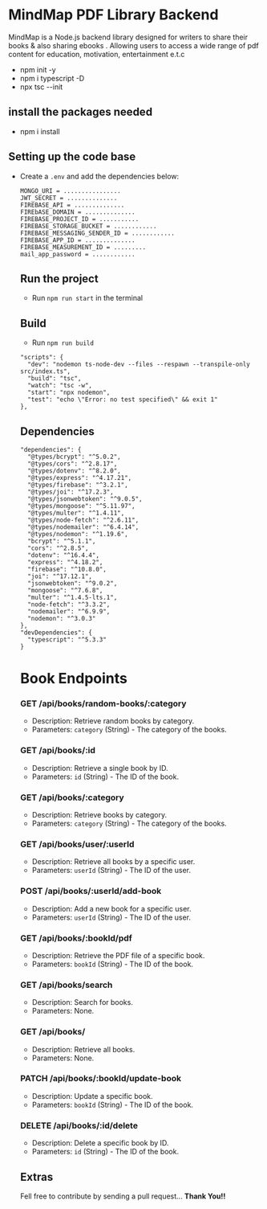 # MindMap PDF Library Backend

MindMap is a Node.js backend library designed for writers to share their books & also sharing ebooks . Allowing users to access a wide range of pdf content for education, motivation, entertainment e.t.c

* npm init -y
* npm i typescript -D
* npx tsc --init
  
## install the packages needed
* npm i install

## Setting up the code base
- Create a `.env` and add the dependencies below:
  ```
  MONGO_URI = ................
  JWT_SECRET = ..............
  FIREBASE_API = ..............
  FIREbASE_DOMAIN = ..............
  FIREBASE_PROJECT_ID = ...........
  FIREBASE_STORAGE_BUCKET = ............
  FIREBASE_MESSAGING_SENDER_ID = ............
  FIREBASE_APP_ID = ..............
  FIREBASE_MEASUREMENT_ID = .........
  mail_app_password = ............
  ```
  
  ## Run the project
  - Run `npm run start` in the terminal

  ## Build
  - Run `npm run build`
    
  ```
  "scripts": {
    "dev": "nodemon ts-node-dev --files --respawn --transpile-only src/index.ts",
    "build": "tsc",
    "watch": "tsc -w",
    "start": "npx nodemon",
    "test": "echo \"Error: no test specified\" && exit 1"
  },
  ```
  
  ## Dependencies
  ```
  "dependencies": {
    "@types/bcrypt": "^5.0.2",
    "@types/cors": "^2.8.17",
    "@types/dotenv": "^8.2.0",
    "@types/express": "^4.17.21",
    "@types/firebase": "^3.2.1",
    "@types/joi": "^17.2.3",
    "@types/jsonwebtoken": "^9.0.5",
    "@types/mongoose": "^5.11.97",
    "@types/multer": "^1.4.11",
    "@types/node-fetch": "^2.6.11",
    "@types/nodemailer": "^6.4.14",
    "@types/nodemon": "^1.19.6",
    "bcrypt": "^5.1.1",
    "cors": "^2.8.5",
    "dotenv": "^16.4.4",
    "express": "^4.18.2",
    "firebase": "^10.8.0",
    "joi": "^17.12.1",
    "jsonwebtoken": "^9.0.2",
    "mongoose": "^7.6.8",
    "multer": "^1.4.5-lts.1",
    "node-fetch": "^3.3.2",
    "nodemailer": "^6.9.9",
    "nodemon": "^3.0.3"
  },
  "devDependencies": {
    "typescript": "^5.3.3"
  }
  ```

  # Book Endpoints

  ### GET /api/books/random-books/:category
  - Description: Retrieve random books by category.
  - Parameters: `category` (String) - The category of the books.
  
  ### GET /api/books/:id
  - Description: Retrieve a single book by ID.
  - Parameters: `id` (String) - The ID of the book.  
  
  ### GET /api/books/:category
  - Description: Retrieve books by category.
  - Parameters: `category` (String) - The category of the books.
  
  ### GET /api/books/user/:userId
  - Description: Retrieve all books by a specific user.
  - Parameters: `userId` (String) - The ID of the user.
  
  ### POST /api/books/:userId/add-book
  - Description: Add a new book for a specific user.
  - Parameters: `userId` (String) - The ID of the user.
  
  ### GET /api/books/:bookId/pdf
  - Description: Retrieve the PDF file of a specific book.
  - Parameters: `bookId` (String) - The ID of the book.
  
  ### GET /api/books/search
  - Description: Search for books.
  - Parameters: None.
  
  ### GET /api/books/
  - Description: Retrieve all books.
  - Parameters: None.
  
  ### PATCH /api/books/:bookId/update-book
  - Description: Update a specific book.
  - Parameters: `bookId` (String) - The ID of the book.
  
  ### DELETE /api/books/:id/delete
  - Description: Delete a specific book by ID.
  - Parameters: `id` (String) - The ID of the book.

  
  ## Extras
  Fell free to contribute by sending a pull request... **Thank You!!**

  
